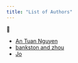 ```yaml
---
title: "List of Authors"
---
```


📖 
- [An Tuan Nguyen](005.Authors/An%20Tuan%20Nguyen.md)
- [bankston and zhou](005.Authors/bankston%20and%20zhou.md)
- [Jo](005.Authors/Jo.md)
